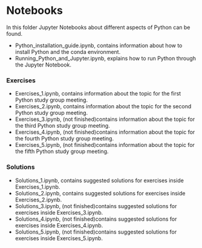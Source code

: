 # Notebooks

In this folder Jupyter Notebooks about different aspects of Python can be found.

* Python_installation_guide.ipynb, contains information about how to install Python and the conda environment.
* Running_Python_and_Jupyter.ipynb, explains how to run Python through the Jupyter Notebook.

### Exercises

* Exercises_1.ipynb, contains information about the topic for the first Python study group meeting.
* Exercises_2.ipynb, contains information about the topic for the second Python study group meeting.
* Exercises_3.ipynb, (not finished)contains information about the topic for the third Python study group meeting.
* Exercises_4.ipynb, (not finished)contains information about the topic for the fourth Python study group meeting.
* Exercises_5.ipynb, (not finished)contains information about the topic for the fifth Python study group meeting.

### Solutions

* Solutions_1.ipynb, contains suggested solutions for exercises inside Exercises_1.ipynb.
* Solutions_2.ipynb, contains suggested solutions for exercises inside Exercises_2.ipynb.
* Solutions_3.ipynb, (not finished)contains suggested solutions for exercises inside Exercises_3.ipynb.
* Solutions_4.ipynb, (not finished)contains suggested solutions for exercises inside Exercises_4.ipynb.
* Solutions_5.ipynb, (not finished)contains suggested solutions for exercises inside Exercises_5.ipynb.

